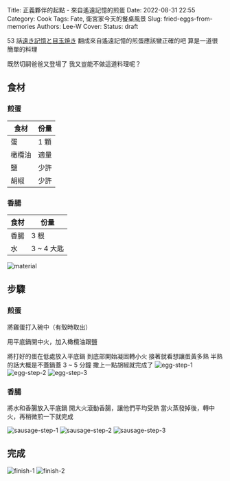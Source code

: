 Title: 正義夥伴的起點 - 來自遙遠記憶的煎蛋
Date: 2022-08-31 22:55
Category: Cook
Tags: Fate, 衛宮家今天的餐桌風景
Slug: fried-eggs-from-memories
Authors: Lee-W
Cover:
Status: draft

53 話[遠き記憶と目玉焼き](https://web-ace.jp/youngaceup/contents/1000010/episode/5947/)
翻成來自遙遠記憶的煎蛋應該蠻正確的吧
算是一道很簡單的料理

既然切嗣爸爸又登場了
我又豈能不做這道料理呢？


## 食材



### 煎蛋

| 食材 | 份量 |
|---|---|
| 蛋 | 1 顆 |
| 橄欖油 | 適量 |
| 鹽 | 少許 |
| 胡椒 | 少許 |

### 香腸

| 食材 | 份量 |
|---|---|
| 香腸 | 3 根 |
| 水 | 3 ~ 4 大匙 |

![material](/images/post-images/2022-fried-eggs-from-memories/material.jpeg)


## 步驟

### 煎蛋
將雞蛋打入碗中（有殼時取出）

用平底鍋開中火，加入橄欖油跟鹽

將打好的蛋在低處放入平底鍋
到底部開始凝固轉小火
接著就看想讓蛋黃多熟
半熟的話大概是不蓋鍋蓋 3 ~ 5 分鐘
撒上一點胡椒就完成了
![egg-step-1](/images/post-images/2022-fried-eggs-from-memories/egg-step-1.jpeg)
![egg-step-2](/images/post-images/2022-fried-eggs-from-memories/egg-step-2.jpeg)
![egg-step-3](/images/post-images/2022-fried-eggs-from-memories/egg-step-3.jpeg)

### 香腸
將水和香腸放入平底鍋
開大火滾動香腸，讓他們平均受熱
當火蒸發掉後，轉中火，再稍微煎一下就完成

![sausage-step-1](/images/post-images/2022-fried-eggs-from-memories/sausage-step-1.jpeg)
![sausage-step-2](/images/post-images/2022-fried-eggs-from-memories/sausage-step-2.jpeg)
![sausage-step-3](/images/post-images/2022-fried-eggs-from-memories/sausage-step-3.jpeg)


## 完成
![finish-1](/images/post-images/2022-fried-eggs-from-memories/finish-1.jpeg)
![finish-2](/images/post-images/2022-fried-eggs-from-memories/finish-2.jpeg)
